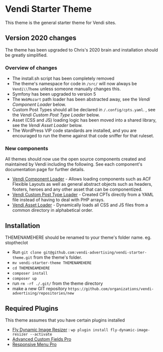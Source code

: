 # Vendi Starter Theme
This theme is the general starter theme for Vendi sites.

## Version 2020 changes
The theme has been upgraded to Chris's 2020 brain and installation should be greatly simplified.

### Overview of changes
  * The install.sh script has been completely removed
  * The theme's namespace for code in `/src/` will now always be `Vendi\\Theme` unless someone manually changes
    this.
  * Symfony has been upgraded to version 5
  * The `WebMozart` path loader has been abstracted away, see the _Vendi Component Loader_ below.
  * Custom Post Types should all be declared in `/.config/cpts.yaml`. , see the _Vendi Custom Post Type Loader_ below.
  * Asset (CSS and JS) loading logic has been moved into a shared library, see the _Vendi Asset Loader_ below.
  * The WordPress VIP code standards are installed, and you are encouraged to run the theme against that code
    sniffer for that ruleset.

### New components
All themes should now use the open source components created and maintained by Vendi including the following. See
each component's documentation page for further details.
  * [Vendi Component Loader](https://github.com/vendi-advertising/vendi-component-loader) - Allows loading
    components such as ACF Flexible Layouts as well as general abstract objects such as headers, footers, heroes
    and any other asset that can be componentized.
  * [Vendi Custom Post Type Loader](https://github.com/vendi-advertising/vendi-cpt-from-yaml) - Created CPTs directly
    from a YAML file instead of having to deal with PHP arrays.
  * [Vendi Asset Loader](https://github.com/vendi-advertising/vendi-asset-loader) - Dynamically loads all CSS and JS
    files from a common directory in alphabetical order.

## Installation
THEMENAMEHERE should be renamed to your theme's folder name. eg. stoptheclot
 * Run `git clone git@github.com:vendi-advertising/vendi-starter-theme.git` from the theme's folder.
 * `mv vendi-starter-theme THEMENAMEHERE`
 * `cd THEMENEAMEHERE`
 * `composer install`
 * `composer up`
 * run `rm -rf ./.git/` from the theme directory
 * make a new GIT repository `https://github.com/organizations/vendi-advertising/repositories/new`


## Required Plugins
This theme assumes that you have certain plugins installed
 * [Fly Dynamic Image Resizer](https://wordpress.org/plugins/fly-dynamic-image-resizer/) : `wp plugin install fly-dynamic-image-resizer --activate`
 * [Advanced Custom Fields Pro](https://www.advancedcustomfields.com/)
 * [Responsive Menu Pro](https://responsive.menu/)

